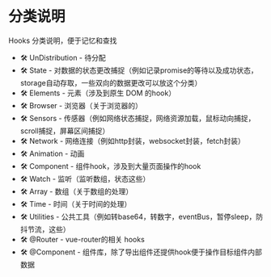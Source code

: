# 分类说明
Hooks 分类说明，便于记忆和查找

+ 🛠 UnDistribution - 待分配
+ 🛠 State - 对数据的状态更改捕捉（例如记录promise的等待以及成功状态，storage自动存取，一些双向的数据更改可以放这个分类）
+ 🛠 Elements - 元素（涉及到原生 DOM 的hook）
+ 🛠 Browser - 浏览器（关于浏览器的）
+ 🛠 Sensors - 传感器（例如网络状态捕捉，网络资源加载，鼠标动向捕捉，scroll捕捉，屏幕区间捕捉）
+ 🛠 Network - 网络连接（例如http封装，websocket封装，fetch封装）
+ 🛠 Animation - 动画
+ 🛠 Component - 组件hook，涉及到大量页面操作的hook
+ 🛠 Watch - 监听（监听数组，状态这些）
+ 🛠 Array - 数组（关于数组的处理）
+ 🛠 Time - 时间（关于时间的处理）
+ 🛠 Utilities - 公共工具（例如转base64，转数字，eventBus，暂停sleep，防抖节流，这些）
+ 🛠 @Router - vue-router的相关 hooks
+ 🛠 @Component - 组件库，除了导出组件还提供hook便于操作目标组件内部数据
